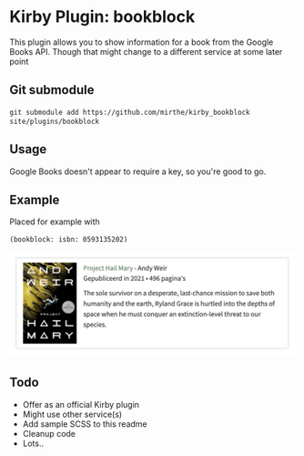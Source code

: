 # Kirby Plugin: bookblock

This plugin allows you to show information for a book from the Google Books API. 
Though that might change to a different service at some later point

## Git submodule

```
git submodule add https://github.com/mirthe/kirby_bookblock site/plugins/bookblock
```

## Usage

Google Books doesn't appear to require a key, so you're good to go.

## Example 

Placed for example with 

    (bookblock: isbn: 0593135202)

<img src="https://github.com/mirthe/kirby_bookblock/blob/edbc29b1719a587816c63f1e78081c489561b769/example.png" alt="Example of usage">

## Todo

- Offer as an official Kirby plugin
- Might use other service(s)
- Add sample SCSS to this readme
- Cleanup code
- Lots..
